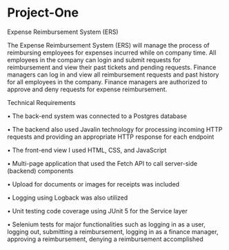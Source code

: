 # Project-One
Expense Reimbursement System (ERS)

The Expense Reimbursement System (ERS) will manage the process of reimbursing employees for 
expenses incurred while on company time. All employees in the company can login and submit requests 
for reimbursement and view their past tickets and pending requests. Finance managers can log in and 
view all reimbursement requests and past history for all employees in the company. Finance managers 
are authorized to approve and deny requests for expense reimbursement.

Technical Requirements

• The back-end system was connected to a Postgres database

• The backend also used Javalin technology for processing incoming HTTP requests and 
providing an appropriate HTTP response for each endpoint

• The front-end view I used HTML, CSS, and JavaScript 

• Multi-page application that used the Fetch API to call server-side (backend) components

• Upload for documents or images for receipts was included

• Logging using Logback was also utilized

• Unit testing code coverage using JUnit 5 for the Service layer 

• Selenium tests for major functionalities such as logging in as a user, logging out, submitting a 
reimbursement, logging in as a finance manager, approving a reimbursement, denying a 
reimbursement accomplished
